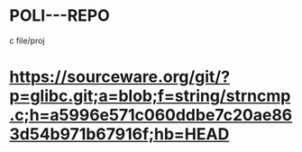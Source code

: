# POLI---REPO
c file/proj

# https://sourceware.org/git/?p=glibc.git;a=blob;f=string/strncmp.c;h=a5996e571c060ddbe7c20ae863d54b971b67916f;hb=HEAD
